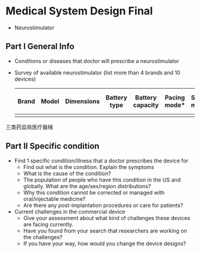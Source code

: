 # Medical System Design Final

- Neurostimulator

## Part I General Info

- Conditions or diseases that doctor will prescribe a neurostimulator

- Survey of available neurostimulator (list more than 4 brands and 10 devices)

  | Brand | Model | Dimensions | Battery type | Battery capacity | Pacing mode\* | Sleep mode | Maximum current consumption\* | Maximum power consumption\* | Communication function\* | Recharging | Special function\* | Attachment method | Reference |
  | ----- | ----- | ---------- | ------------ | ---------------- | ------------- | ---------- | ----------------------------- | --------------------------- | ------------------------ | ---------- | ------------------ | ----------------- | --------- |
  |       |       |            |              |                  |               |            |                               |                             |                          |            |                    |                   |           |

三类药监局医疗器械



## Part II Specific condition

- Find 1 specific condition/illness that a doctor prescribes the device for
  - Find out what is the condition. Explain the symptoms
  - What is the cause of the condition?
  - The population of people who have this condition in the US and globally. What are the age/sex/region distributions?
  - Why this condition cannot be corrected or managed with oral/injectable medicine?
  - Are there any post-implantation procedures or care for patients?
- Current challenges in the commercial device
  - Give your assessment about what kind of challenges these devices are facing currently.
  - Have you found from your search that researchers are working on the challenges?
  - If you have your way, how would you change the device designs?

